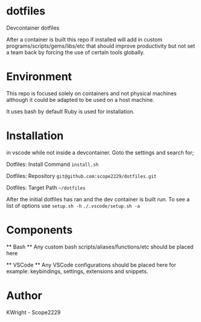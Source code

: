 # dotfiles
Devcontainer dotfiles

After a container is built this repo if installed will add in custom programs/scripts/gems/libs/etc that should improve productivity but not set a team back by forcing the use of certain tools globally.

# Environment

This repo is focused solely on containers and not physical machines although it could be adapted to be used  on a host machine.

It uses bash by default
Ruby is used for installation.

# Installation

in vscode while not inside a devcontainer. Goto the settings and search for;

<!-- LEAVE THIS BLANK IF YOU WANT TO EDIT THE INSTALL FILE BEFORE RUNNING -->
Dotfiles: Install Command
`install.sh`

Dotfiles: Repository
`git@github.com:scope2229/dotfiles.git`

Dotfiles: Target Path
`~/dotfiles`

After the initial dotfiles has ran and the dev container is built run.
To see a list of options use `setup.sh -h`
`./.vscode/setup.sh -a`


# Components
 
** Bash **
Any custom bash scripts/aliases/functions/etc should be placed here

** VSCode **
Any VSCode configurations should be placed here for example: keybindings, settings, extensions and snippets.

# Author
KWright - Scope2229
